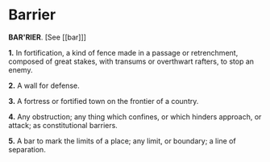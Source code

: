 # Barrier

**BAR'RIER**. \[See [[bar]]\]

**1.** In fortification, a kind of fence made in a passage or retrenchment, composed of great stakes, with transums or overthwart rafters, to stop an enemy.

**2.** A wall for defense.

**3.** A fortress or fortified town on the frontier of a country.

**4.** Any obstruction; any thing which confines, or which hinders approach, or attack; as constitutional barriers.

**5.** A bar to mark the limits of a place; any limit, or boundary; a line of separation.